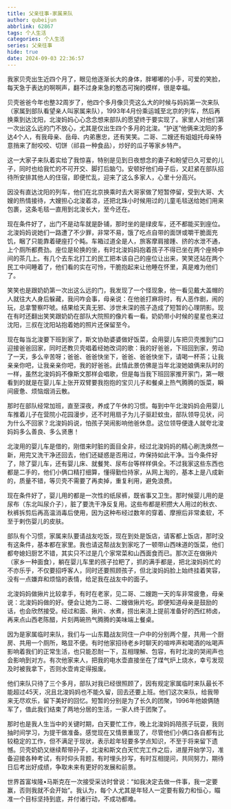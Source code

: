 ```yaml
---
title: 父亲往事-家属来队
author: qubeijun
abbrlink: 62867
tags: 个人生活
categories: 个人生活
series: 父亲往事
hide: true
date: 2024-09-03 22:36:57
---
```

我家贝壳出生近四个月了，眼见他逐渐长大的身体，胖嘟嘟的小手，可爱的笑脸，每天急于表达的啊啊声，翻不过身来急的憨态可掬的模样，很是幸福。

贝壳爸爸今年也整32周岁了，他四个多月像贝壳这么大的时候与妈妈第一次来队（家属到部队看望亲人叫家属来队），1993年4月份乘运城至北京的列车，然后再换乘到达沈阳，北浚妈妈心心念念想来部队的愿望终于要实现了。家里人对他们第一次出这么远的门不放心，尤其是仅出生四个多月的北浚。“护送”他俩来沈阳的多达4个人，有我母亲、岳母、内弟惠忠，还有笑笑。二哥、二嫂还有姐姐托母亲特意捎来了耐咬咬、切饼（祁县一种食品），炒好的瓜子等家乡特产。

这一大家子来队着实给了我惊喜，特别是见到日夜想念的妻子和盼望已久可爱的儿子，同时也给我忙的不可开交、脚打后脑勺。安顿好他们母子后，又赶紧在部队招待所安排其他人的住宿，即便忙乱，迎来了这么多家人，心里十分高兴。

因没有直达沈阳的列车，他们在北京换乘时去大哥家做了短暂停留，受到大哥、大嫂的热情接待，大嫂担心北浚着凉，还把北珠小时候用过的儿童毛毯送给她们用来包裹，这条毛毯一直用到北浚长大，至今还在。

现在条件好了，出门不是动车就是卧铺，那时坐的是绿皮车，还不都能买到座位。北浚妈妈说她们一路遭了不少罪，非常不易，饿了吃点自带的面饼或嚼干脆面充饥，睏了只能靠着硬座打个盹。车箱过道全是人，旅客摩肩接踵、挤的水泄不通，上个厕所都费劲。座位是轮换的坐，有时北浚妈妈抱着孩子不得已坐在两个座椅中间的茶几上。有几个去东北打工的民工把本该自己的座位让出来，笑笑还站在两个民工中间睡着了，他们看的实在可怜，干脆抱起来让他睡在怀里，真是难为他们了。

笑笑也是跟奶奶第一次出这么远的门，我发现了一个怪现象，他一看见戴大盖帽的人就往大人身后躲藏，我问咋会事，母亲说：在他爸打麻将时，有人恶作剧，闹的玩，总拿警察吓唬。结果给天真无邪、涉世未深的孩子造成了短暂的心理阴影。现在有时还翻出笑笑跟奶奶在部队大院照的像片看一看。奶奶带小时候的星星也来过沈阳，三叔在沈阳站抱着她的照片还保留至今。

现在每当北浚要下班到家了，斯文协助婆婆做好饭菜，会用婴儿车把贝壳推到门口迎接爸爸回家，同时还教贝壳唱着经她改词的歌：我的好爸爸，下班回到家，劳动了一天，多么辛苦呀；爸爸、爸爸快坐下，爸爸、爸爸快坐下，请喝一杯茶；让我亲亲你吧，让我亲亲你吧，我的好爸爸。此情此景仿佛是当年北浚她娘俩来队时的一样，虽然北浚妈妈不像斯文那样会唱歌，但是每当我下班回家推开家门，第一眼看到的就是在婴儿车上张开双臂要我抱抱的宝贝儿子和餐桌上热气腾腾的饭菜，瞬间疲惫、烦恼烟消云散。

那时在部队经常加班，直至深夜，养成了午休的习惯。每到中午北浚妈妈会用婴儿车推着儿子在营院小花园漫步，还不时用扇子为儿子驱赶蚊虫，部队领导见状，问为什么不回家？北浚妈妈说，怕孩子哭闹影响他爸休息。这位领导便逢人就夸北浚妈妈多么善良、多么贤惠！

北浚用的婴儿车是借的，刚借来时脏的面目全非，经过北浚妈妈的精心刷洗焕然一新，用完又洗干净还回去，他们还疑惑是否用过，咋保持如此干净。当今条件好了，除了婴儿车，还有婴儿床、就餐凳、尿布台等样样俱全。不过我家这些东西也都是二手的，他们小俩口精打细算，懂得勤俭持家，从网上淘的，基本上是八成新的，质量不错，等贝壳不需要了再卖掉，重复利用，避免浪费。  

现在条件好了，婴儿用的都是一次性的纸尿裤，既省事又卫生。那时候婴儿用的是尿布（东北叫尿介子），脏了要洗干净反复用。这些布都是积攒大人用过的秋衣、秋裤拆剪后再高温消毒后使用，因为这种布经过数年的穿着、摩擦后非常柔软，不至于剌伤婴儿的皮肤。

部队有个习惯，家属来队要请战友吃饭，现在到处是饭店，请客都上饭店，那时没有这条件，基本都在家里。我也请这帮战友到家吃了一顿带山西味道的饭菜，他们都夸媳妇厨艺不错，其实只不过是几个家常菜和山西面食而已。那次正在做揪片（家乡一种面食），躺在婴儿车里的孩子拉粑了，抓的满手都是，把北浚妈妈忙的不亦乐乎，不仅要招呼客人，同时还要照顾孩子，但北浚妈妈脸上始终挂着笑容，没有一点嫌弃和烦恼的表情，给足我在战友中的面子。

北浚妈妈做揪片比较拿手，有时在老家，见二哥、二嫂跑一天的车非常疲惫，母亲说：北浚妈妈做的好。便会让她为二哥、二嫂做揪片吃。即便知道母亲是鼓励的话，也会欣然接受。经过和面、揪片、水煮，捞出来浇上提前准备好的西红柿卤，再来点山西老陈醋，片刻两碗热气腾腾的美味端上餐桌。

因为是家属临时来队，我们与一山东籍战友同住一户中的分别两个屋，共用一个厨房、共用一个厕所，略显不便。有时他家招待老乡时聊天的喧哗声和喝酒的吆喝声影响着我们的正常生活，也只能忍耐一下，互相理解、包容，有时北浚的哭闹声也会影响到对方。有次他家来人，把我的电水壶直接坐在了煤气炉上烧水，幸亏发现及时被我拿下，否则水壶肯定得报废。

他们来队只待了三个多月，部队对我已经很照顾了，因有规定家属临时来队最长不能超过45天，况且北浚妈妈也不能久留，回去还要上班。他们这次来队，给我带来无尽欢乐，留下美好的回忆。短暂的分别是为了长久的团聚，1996年他娘俩随军了，值此我们结束了两地分居的生活，一家人终于团聚了。

那时也是我人生当中的关键时期，白天要忙工作，晚上北浚妈妈陪孩子玩耍，我则抽时间学习，为提干做准备。感觉现在又情景重现了，尽管他们小俩口各自都有比较稳定的工作，但不满足于现状，表示趁年轻要多学点知识，不至于将来留下遗憾。贝壳奶奶又继续帮带孙子，北浚和斯文白天忙完工作之后，进屋开始学习，准备迎接各种考试，有时仰头背题，有时埋头抄写，有时互相提问，共同努力，期待日后考出好成绩，争取未来有更好的发展和前景。

世界首富埃隆•马斯克在一次接受采访时曾说：“如我决定去做一件事，我一定要赢，否则我就不会开始”。我认为，每个人尤其是年轻人一定要有毅力和恒心，瞄准一个目标坚持到底，并付诸行动，不成功都难。